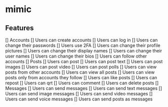 # mimic

## Features

[] Accounts
  [] Users can create accounts
  [] Users can log in
  [] Users can change their passwords
  [] Users use 2FA
  [] Users can change their profile pictures
  [] Users can change their display names
  [] Users can change their user names
  [] Users can change their bios
  [] Users can follow other accounts
[] Posts
  [] Users can post
    [] Users can post text
    [] Users can post images
    [] Users can post video
    [] Users can post polls
  [] Users can view posts from other accounts
    [] Users can view all posts
    [] Users can view posts only from accounts they follow
  [] Users can like posts
  [] Users can repost
  [] Users can qrt
  [] Users can comment
  [] Users can delete posts
[] Messages
  [] Users can send messages
    [] Users can send text messages
    [] Users can send image messages
    [] Users can send video messages
    [] Users can send voice messages
    [] Users can send posts as messages
